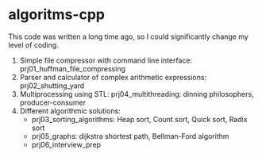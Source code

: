 # algoritms-cpp
This code was written a long time ago, so I could significantly change my level of coding.

1. Simple file compressor with command line interface: prj01_huffman_file_compressing
2. Parser and calculator of complex arithmetic expressions: prj02_shutting_yard
3. Multiprocessing using STL: prj04_multithreading: dinning philosophers, producer-consumer
4. Different algorithmic solutions:
    - prj03_sorting_algorithms: Heap sort, Count sort, Quick sort, Radix sort
    - prj05_graphs: dijkstra shortest path, Bellman-Ford algorithm
    - prj06_interview_prep
